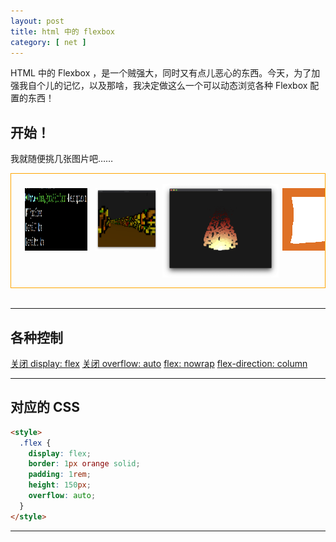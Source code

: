 ```yaml
---
layout: post
title: html 中的 flexbox
category: [ net ]
---
```


HTML 中的 Flexbox ，是一个贼强大，同时又有点儿恶心的东西。今天，为了加强我自个儿的记忆，以及那啥，我决定做这么一个可以动态浏览各种 Flexbox 配置的东西！

## 开始！

我就随便挑几张图片吧……

<style>
  .flex {
    display: flex;
    border: 1px orange solid;
    padding: 1rem;
    height: 150px;
    margin-bottom: 2rem;
  }
  
  .wrap {
    flex-wrap: wrap;
  }
  
  .overflow {
    overflow: auto;
  }

  .little-pic {
    width: 100px;
    height: 100px;
    padding: 0.4rem;
  }
</style>

<div class="flex overflow" id="flexbox">
  <img src="/assets/comeon.png" class="little-pic">
  <img src="/assets/cheating.png" class="little-pic">
  <img src="/assets/fire.png" class="li````ttle-pic">
  <img src="/assets/frame.png" class="little-pic">
  <img src="/assets/ftk.jpeg" class="little-pic">
  <img src="/assets/function.png" class="little-pic">
  <img src="/assets/hmm.png" class="little-pic">
  <img src="/assets/horray.png" class="little-pic">
  <img src="/assets/plot.png" class="little-pic">
  <img src="/assets/punch1.png" class="little-pic">
  <img src="/assets/shitty.png" class="little-pic">
  <img src="/assets/starfort.jpg" class="little-pic">
  <img src="/assets/tent.jpg" class="little-pic">
  <img src="/assets/tile.png" class="little-pic">
  <img src="/assets/traffic_jam.jpg" class="little-pic">
</div>

---

## 各种控制

<a href="javascript:toggFlex()" id="flexButton">关闭 display: flex</a>
<a href="javascript:toggJustify()" id="justifyButton"></a>
<a href="javascript:toggAlign()" id="alignButton"></a>
<a href="javascript:toggOverflow()" id="overflowButton">关闭 overflow: auto</a>
<a href="javascript:toggFlexWrap()" id="flexWrapButton">flex: nowrap</a>
<a href="javascript:toggWrapDir()" id="flexWrapDirButton">flex-direction: column</a>

---

## 对应的 CSS 

```html
<style>
  .flex {
    display: flex;
    border: 1px orange solid;
    padding: 1rem;
    height: 150px;
    overflow: auto;
  }
</style>
```

---

<script>
  let flex = true;
  let overflow = true;
  let wrap = false;
  let wrapDirection = false;
  let flexbox = document.getElementById("flexbox");
  let flexButton = document.getElementById("flexButton");
  let overflowButton = document.getElementById("overflowButton");
  let justifyButton = document.getElementById("justifyButton");
  let alignButton = document.getElementById("alignButton");
  let flexWrapDirButton = document.getElementById("flexWrapDirButton");
  let justifies = [
    "auto", "baseline", "center", "end", "first", "flex-end", "flex-start",
    "last", "left", "legacy", "normal", "right", "safe", "self-end", "self-start",
    "start", "stretch", "unsafe", "inherit", "initial", "revert", "unset"
  ];
  let justifyNow = 0;
  let alignNow = 0;
  
  function toggFlex() {
    flex = !flex;
    if (!flex) {
      flexbox.classList.remove("flex");
      flexButton.innerText = "开启 display: flex";
    } else {
      flexbox.classList.add("flex");
      flexButton.innerText = "关掉 display: flex";
    }
    updateStyle();
  }
  
  function toggOverflow() {
    overflow = !overflow;
    if (!overflow) {
      flexbox.classList.remove("overflow");
      overflowButton.innerText = "开启 overflow: auto";
    } else {
      flexbox.classList.add("overflow");
      overflowButton.innerText = "关掉 overflow: auto";
    }
    updateStyle();
  }
  
  function toggFlexWrap() {
    wrap = !wrap;
    if (!wrap) {
      flexbox.classList.remove("wrap");
      flexWrapButton.innerText = "flex-wrap: nowrap";
    } else {
      flexbox.classList.add("wrap");
      flexWrapButton.innerText = "flex-wrap: wrap";
    }
    updateStyle();
  }

  function toggJustify() {
    justifyNow++;
    if (justifyNow >= justifies.length) {
      justifyNow = 0;
    }
    
    updateStyle();
  }
  
  function toggAlign() {
    alignNow++;
    if (alignNow >= justifies.length) {
      alignNow = 0;
    }
    
    updateStyle();
  }
  
  function toggWrapDir() {
    wrapDirection = !wrapDirection;

    updateStyle();
  }

  function updateStyle() {
    let build = "";
    build += "justify-content: " + justifies[justifyNow] + ";";
    build += "align-items: " + justifies[alignNow] + ";";
    build += "flex-direction: " + (wrapDirection ? "column" : "row") + ";"; 
    
    justifyButton.innerText = "justify-content: " + justifies[justifyNow];
    alignButton.innerText = "align-items: " + justifies[alignNow];
    flexWrapDirButton.innerText = "flex-direction: " + (wrapDirection ? "column" : "row");
    flexbox.style = build;
    
    let code = document.getElementsByTagName("code")[0];
    let str = `<span class="nt">&lt;style&gt;</span>
  <span class="nc">.flex</span> <span class="p">{</span>
    ` + (flex ? `<span class="nl">display</span><span class="p">:</span> <span class="n">flex</span><span class="p">;</span>` : `<span class="nl">display</span><span class="p">:</span> <span class="n">block</span><span class="p">;</span>`) + `
    ` + (wrap ? `<span class="nl">flex-wrap</span><span class="p">:</span> <span class="n">wrap</span><span class="p">;</span>` : `<span class="nl">flex-wrap</span><span class="p">:</span> <span class="n">nowrap</span><span class="p">;</span>`) + `
    ` + (wrapDirection ? `<span class="nl">flex-direction</span><span class="p">:</span> <span class="n">column</span><span class="p">;</span>` : `<span class="nl">flex-direction</span><span class="p">:</span> <span class="n">row</span><span class="p">;</span>`) + `
    <span class="nl">justify-content</span><span class="p">:</span> <span class="nb">` + justifies[justifyNow] + `</span><span class="p">;</span>
    <span class="nl">align-items</span><span class="p">:</span> <span class="nb">` + justifies[alignNow] + `</span><span class="p">;</span>
` + (overflow ? `    <span class="nl">overflow</span><span class="p">:</span> <span class="nb">auto</span><span class="p">;</span><br />  ` : `  `) +
`<span class="p">}</span>
<span class="nt">&lt;/style&gt;</span>`;
    code.innerHTML = str;
  }
  
  updateStyle();
</script>